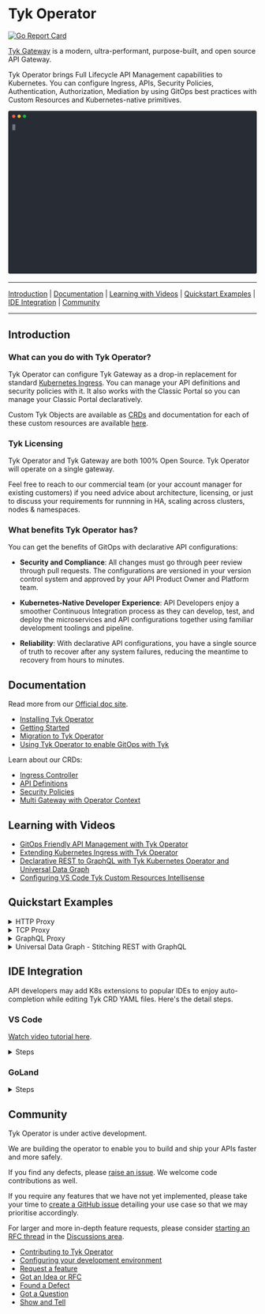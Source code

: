 # Tyk Operator

[![Go Report Card](https://goreportcard.com/badge/github.com/TykTechnologies/tyk-operator)](https://goreportcard.com/report/github.com/TykTechnologies/tyk-operator)

<p>
<a href="https://github.com/TykTechnologies/tyk" target="_blank">
Tyk Gateway</a> is a modern, ultra-performant, purpose-built, and open source API
Gateway.
</p>
<p>
Tyk Operator brings Full Lifecycle API Management capabilities to Kubernetes.
You can configure Ingress, APIs, Security Policies, Authentication, Authorization, Mediation by using GitOps best
practices with Custom Resources and Kubernetes-native primitives.
</p>
<p align="center">
  <img alt="API Management with Tyk Operator" width="600" src="https://raw.githubusercontent.com/TykTechnologies/tyk-operator/master/docs/img/apim.svg">
</p>

---

[Introduction](#introduction) | [Documentation](#documentation) | [Learning with Videos](#learning-with-videos) | [Quickstart Examples](#quickstart-examples) | [IDE Integration](#ide-integration) | [Community](#community)

---

## Introduction

### What can you do with Tyk Operator?

Tyk Operator can configure Tyk Gateway as a drop-in replacement for standard [Kubernetes Ingress](./docs/ingress.md). You can manage your API definitions and security policies with it. It also works with the Classic Portal so you can manage your Classic Portal declaratively.

Custom Tyk Objects are available as [CRDs](https://kubernetes.io/docs/concepts/extend-kubernetes/api-extension/custom-resources/) and documentation for each of these custom resources are available [here](#documentation).

### Tyk Licensing
Tyk Operator and Tyk Gateway are both 100% Open Source. Tyk Operator will operate on a single gateway.

Feel free to reach to our commercial team (or your account manager for existing customers) if you need advice about architecture, licensing, or just to discuss your requirements for runnning in HA, scaling across clusters, nodes & namespaces.

### What benefits Tyk Operator has?

You can get the benefits of GitOps with declarative API configurations:

- **Security and Compliance**: All changes must go through peer review through pull requests. The configurations are versioned in your version control system and approved by your API Product Owner and Platform team.

- **Kubernetes-Native Developer Experience**: API Developers enjoy a smoother Continuous Integration process as they can develop, test, and deploy the microservices and API configurations together using familiar development toolings and pipeline.

- **Reliability**: With declarative API configurations, you have a single source of truth to recover after any system failures, reducing the meantime to recovery from hours to minutes.



## Documentation

Read more from our [Official doc site](https://tyk.io/docs/tyk-operator/).

- [Installing Tyk Operator](https://tyk.io/docs/tyk-stack/tyk-operator/installing-tyk-operator/)
- [Getting Started](https://tyk.io/docs/tyk-stack/tyk-operator/getting-started-tyk-operator/)
- [Migration to Tyk Operator](https://tyk.io/docs/tyk-stack/tyk-operator/migration/)
- [Using Tyk Operator to enable GitOps with Tyk](https://tyk.io/docs/getting-started/key-concepts/gitops-with-tyk/)

Learn about our CRDs:

- [Ingress Controller](./docs/ingress.md)
- [API Definitions](./docs/api_definitions.md)
- [Security Policies](./docs/policies.md)
- [Multi Gateway with Operator Context](./docs/operator_context.md)

## Learning with Videos

- [GitOps Friendly API Management with Tyk Operator](https://youtu.be/AaDnBMrS-2c)
- [Extending Kubernetes Ingress with Tyk Operator](https://youtu.be/jq1a_7bo78w)
- [Declarative REST to GraphQL with Tyk Kubernetes Operator and Universal Data Graph](https://youtu.be/NYzIh8yCJ7M)
- [Configuring VS Code Tyk Custom Resources Intellisense](https://youtu.be/Kdrfp6aAZEU)

## Quickstart Examples

<details><summary>HTTP Proxy</summary>
<p>

```yaml
apiVersion: tyk.tyk.io/v1alpha1
kind: ApiDefinition
metadata:
  name: httpbin
spec:
  name: httpbin
  do_not_track: false
  use_keyless: true
  protocol: http
  active: true
  proxy:
    target_url: http://httpbin.org
    listen_path: /httpbin
    strip_listen_path: true
```

</p>
</details>

<details><summary>TCP Proxy</summary>
<p>

```yaml
apiVersion: tyk.tyk.io/v1alpha1
kind: ApiDefinition
metadata:
  name: redis-tcp
spec:
  name: redis-tcp
  active: true
  protocol: tcp
  listen_port: 6380
  proxy:
    target_url: tcp://localhost:6379
```

</p>
</details>

<details><summary>GraphQL Proxy</summary>
<p>

```yaml
apiVersion: tyk.tyk.io/v1alpha1
kind: ApiDefinition
metadata:
  name: trevorblades
spec:
  name: trevorblades
  use_keyless: true
  protocol: http
  active: true
  proxy:
    target_url: https://countries.trevorblades.com
    listen_path: /trevorblades
    strip_listen_path: true
  graphql:
    enabled: true
    execution_mode: proxyOnly
    schema: |
      directive @cacheControl(maxAge: Int, scope: CacheControlScope) on FIELD_DEFINITION | OBJECT | INTERFACE

      enum CacheControlScope {
        PUBLIC
        PRIVATE
      }

      type Continent {
        code: ID!
        name: String!
        countries: [Country!]!
      }

      input ContinentFilterInput {
        code: StringQueryOperatorInput
      }

      type Country {
        code: ID!
        name: String!
        native: String!
        phone: String!
        continent: Continent!
        capital: String
        currency: String
        languages: [Language!]!
        emoji: String!
        emojiU: String!
        states: [State!]!
      }

      input CountryFilterInput {
        code: StringQueryOperatorInput
        currency: StringQueryOperatorInput
        continent: StringQueryOperatorInput
      }

      type Language {
        code: ID!
        name: String
        native: String
        rtl: Boolean!
      }

      input LanguageFilterInput {
        code: StringQueryOperatorInput
      }

      type Query {
        continents(filter: ContinentFilterInput): [Continent!]!
        continent(code: ID!): Continent
        countries(filter: CountryFilterInput): [Country!]!
        country(code: ID!): Country
        languages(filter: LanguageFilterInput): [Language!]!
        language(code: ID!): Language
      }

      type State {
        code: String
        name: String!
        country: Country!
      }

      input StringQueryOperatorInput {
        eq: String
        ne: String
        in: [String]
        nin: [String]
        regex: String
        glob: String
      }

      """The `Upload` scalar type represents a file upload."""
      scalar Upload
    playground:
      enabled: true
      path: /playground
```

</p>
</details>

<details><summary>Universal Data Graph - Stitching REST with GraphQL</summary>
<p>

```yaml
apiVersion: tyk.tyk.io/v1alpha1
kind: ApiDefinition
metadata:
  name: udg
spec:
  name: Universal Data Graph Example
  use_keyless: true
  protocol: http
  active: true
  proxy:
    target_url: ""
    listen_path: /udg
    strip_listen_path: true
  graphql:
    enabled: true
    execution_mode: executionEngine
    schema: |
      type Country {
        name: String
        code: String
        restCountry: RestCountry
      }

      type Query {
        countries: [Country]
      }

      type RestCountry {
        altSpellings: [String]
        subregion: String
        population: String
      }
    type_field_configurations:
      - type_name: Query
        field_name: countries
        mapping:
          disabled: false
          path: countries
        data_source:
          kind: GraphQLDataSource
          data_source_config:
            url: "https://countries.trevorblades.com"
            method: POST
            status_code_type_name_mappings: []
      - type_name: Country
        field_name: restCountry
        mapping:
          disabled: true
          path: ""
        data_source:
          kind: HTTPJSONDataSource
          data_source_config:
            url: "https://restcountries.com/v2/alpha/{{ .object.code }}"
            method: GET
            default_type_name: RestCountry
            status_code_type_name_mappings:
              - status_code: 200
    playground:
      enabled: true
      path: /playground
```

</p>
</details>

## IDE Integration

API developers may add K8s extensions to popular IDEs to enjoy auto-completion while editing Tyk CRD YAML files. Here's the detail steps.

### VS Code

[Watch video tutorial here](http://www.youtube.com/watch?v=Kdrfp6aAZEU).

<details><summary>Steps</summary>

1. Go to the following link: <https://marketplace.visualstudio.com/items?itemName=ms-kubernetes-tools.vscode-kubernetes-tools>
2. Click on Install. This will prompt you to open Visual Studios.
3. Click Open Visual Studios at the subsequent prompt. This will open VS Code and take you to the Extensions' section.
4. Click Install in the Kubernetes extension page.

Note: The extension should take effect immediately. In case it doesn't, simply restart VS Code.

</details>

### GoLand

<details><summary>Steps</summary>

1. Open `Plugins` settings following official GoLand documentation <https://www.jetbrains.com/help/go/managing-plugins.html>
2. Install `Kubernetes` plugin (<https://plugins.jetbrains.com/plugin/10485-kubernetes>)
3. Open GoLand `Preferences` as described [here](https://www.jetbrains.com/help/go/settings-preferences-dialog.html),
4. Go to `Languages & Frameworks > Kubernetes`
5. Click `Add URLs` and add `https://raw.githubusercontent.com/TykTechnologies/tyk-operator/{version_tag}/helm/crds/crds.yaml`,
   1. For example, if you would like to use CRDs of `v0.9.0`, replace `{version_tag}` with `v0.9.0` and add <https://raw.githubusercontent.com/TykTechnologies/tyk-operator/v0.9.0/helm/crds/crds.yaml>
   2. Please add CRDs of `master` for latest CRDs, as follows <https://raw.githubusercontent.com/TykTechnologies/tyk-operator/master/helm/crds/crds.yaml>
![goland-support](./docs/img/goland-ide-support.gif)
6. Apply and save changes.

</details>

## Community

Tyk Operator is under active development.

We are building the operator to enable you to build and ship your APIs faster and more safely.

If you find any defects, please [raise an issue](https://github.com/TykTechnologies/tyk-operator/issues/new). We welcome code contributions as well.

If you require any features that we have not yet implemented, please take your time to [create a GitHub issue](https://github.com/TykTechnologies/tyk-operator/issues/new/choose) detailing your use case so that we may prioritise accordingly.

For larger and more in-depth feature requests, please consider [starting an RFC thread](https://github.com/TykTechnologies/tyk-operator/discussions/new) in the [Discussions area](https://github.com/TykTechnologies/tyk-operator/discussions).

- [Contributing to Tyk Operator](./CONTRIBUTING.md)
- [Configuring your development environment](./docs/development.md)
- [Request a feature](https://github.com/TykTechnologies/tyk-operator/issues)
- [Got an Idea or RFC](https://github.com/TykTechnologies/tyk-operator/discussions/categories/ideas)
- [Found a Defect](https://github.com/TykTechnologies/tyk-operator/issues)
- [Got a Question](https://github.com/TykTechnologies/tyk-operator/discussions/categories/q-a)
- [Show and Tell](https://github.com/TykTechnologies/tyk-operator/discussions/categories/show-and-tell)
